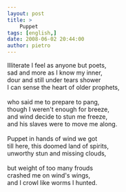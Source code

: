 ```yaml
---
layout: post
title: >
    Puppet
tags: [english,]
date: 2008-06-02 20:44:00
author: pietro
---
```

Illiterate I feel as anyone but poets,<br/>sad and more as I know my inner,<br/>dour and still under tears shower<br/>I can sense the heart of older prophets,<br/><br/>who said me to prepare to pang,<br/>though I weren't enough for breeze,<br/>and wind decide to stun me freeze,<br/>and his slaves were to move me along.<br/><br/>Puppet in hands of wind we got<br/>till here, this doomed land of spirits,<br/>unworthy stun and missing clouds,<br/><br/>but weight of too many frouds<br/>crashed me on wind's wings,<br/>and I crowl like worms I hunted.
